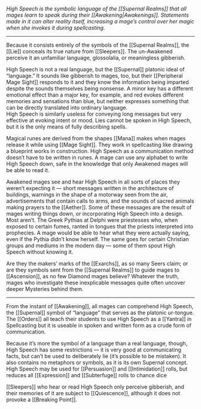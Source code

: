 
_High Speech is the symbolic language of the [[Supernal Realms]] that all mages learn to speak during their [[Awakening|Awakenings]]. Statements made in it can alter reality itself, increasing a mage’s control over her magic when she invokes it during spellcasting._

---

Because it consists entirely of the symbols of the [[Supernal Realms]], the [[Lie]] conceals its true nature from [[Sleepers]]. The un-Awakened perceive it an unfamiliar language, glossolalia, or meaningless gibberish.

High Speech is not a real language, but the [[Supernal]] platonic ideal of “language.” It sounds like gibberish to mages, too, but their [[Peripheral Mage Sight]] responds to it and they know the information being imparted despite the sounds themselves being nonsense. A minor key has a different emotional effect than a major key, for example, and red evokes different memories and sensations than blue, but neither expresses something that can be directly translated into ordinary language. \
High Speech is similarly useless for conveying long messages but very effective at evoking intent or mood. Lies cannot be spoken in High Speech, but it is the only means of fully describing spells.

Magical runes are derived from the shapes [[Mana]] makes when mages release it while using [[Mage Sight]]. They work in spellcasting like drawing a blueprint works in construction. High Speech as a communication method doesn’t have to be written in runes. A mage can use any alphabet to write High Speech down, safe in the knowledge that only Awakened mages will be able to read it.

Awakened mages see and hear High Speech in all sorts of places they weren’t expecting it — short messages written in the architecture of buildings, warnings in the shape of a motorway seen from the air, advertisements that contain calls to arms, and the sounds of sacred animals making prayers to the [[Aether]]. Some of these messages are the result of mages writing things down, or incorporating High Speech into a design. \
Most aren’t. The Greek Pythias at Delphi were priestesses who, when exposed to certain fumes, ranted in tongues that the priests interpreted into prophecies. A mage would be able to hear what they were actually saying, even if the Pythia didn’t know herself. The same goes for certain Christian groups and mediums in the modern day — some of them spout High Speech without knowing it.

Are they the makers’ marks of the [[Exarchs]], as so many Seers claim; or are they symbols sent from the [[Supernal Realms]] to guide mages to [[Ascension]], as no few Diamond mages believe? Whatever the truth, mages who investigate these inexplicable messages quite often uncover deeper Mysteries behind them.

---

From the instant of [[Awakening]], all mages can comprehend High Speech, the [[Supernal]] symbol of “language” that serves as the platonic ur-tongue. The [[Orders]] all teach their students to use High Speech as a [[Yantra]] in Spellcasting but it is useable in spoken and written form as a crude form of communication. 

Because it’s more the symbol of a language than a real language, though, High Speech has some restrictions — it is very good at communicating facts, but can’t be used to deliberately lie (it’s possible to be mistaken). It also contains no metaphors or symbols, as it is its own Supernal concept. High Speech may be used for [[Persuasion]] and [[Intimidation]] rolls, but reduces all [[Expression]] and [[Subterfuge]] rolls to chance dice

[[Sleepers]] who hear or read High Speech only perceive gibberish, and their memories of it are subject to [[Quiescence]], although it does not provoke a [[Breaking Point]].